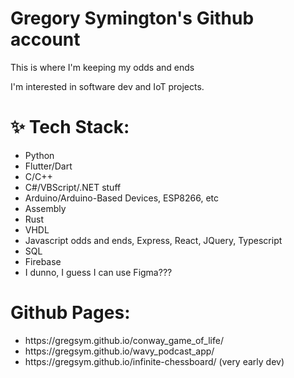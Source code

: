 <h1>
  Gregory Symington's Github account
</h1>

<p>
  This is where I'm keeping my odds and ends
</p>

<p>
  I'm interested in software dev and IoT projects.
</p>

<h1>✨ Tech Stack:</h1>

<ul>
<li>Python</li>
<li>Flutter/Dart</li>
<li>C/C++</li>
<li>C#/VBScript/.NET stuff</li>
<li>Arduino/Arduino-Based Devices, ESP8266, etc</li>
<li>Assembly</li>
<li>Rust</li>
<li>VHDL</li>
<li>Javascript odds and ends, Express, React, JQuery, Typescript</li>
<li>SQL</li>
<li>Firebase</li>
<li>I dunno, I guess I can use Figma???</li>
</ul>

<h1>
Github Pages:
</h1>

<ul>
<li>https://gregsym.github.io/conway_game_of_life/</li>
<li>https://gregsym.github.io/wavy_podcast_app/</li>
<li>https://gregsym.github.io/infinite-chessboard/ (very early dev)</li> 
</ul>

